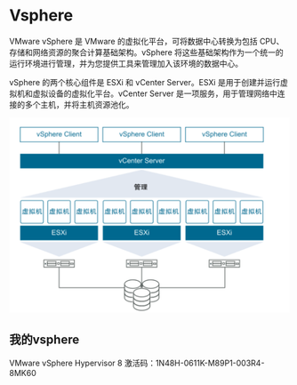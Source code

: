 # Vsphere

VMware vSphere 是 VMware 的虚拟化平台，可将数据中心转换为包括 CPU、存储和网络资源的聚合计算基础架构。vSphere 将这些基础架构作为一个统一的运行环境进行管理，并为您提供工具来管理加入该环境的数据中心。

vSphere 的两个核心组件是 ESXi 和 vCenter Server。ESXi 是用于创建并运行虚拟机和虚拟设备的虚拟化平台。vCenter Server 是一项服务，用于管理网络中连接的多个主机，并将主机资源池化。

![image-20221119120946725](image-20221119120946725.png)











































## 我的vsphere

VMware vSphere Hypervisor 8  激活码：1N48H-0611K-M89P1-003R4-8MK60